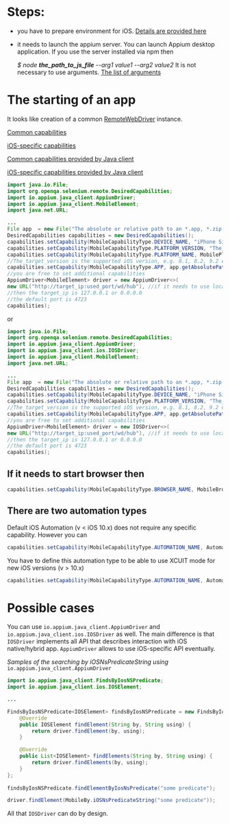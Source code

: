 # Steps: 

- you have to prepare environment for iOS. [Details are provided here](http://appium.io/docs/en/drivers/ios-xcuitest/#basic-setup)

- it needs to launch the appium server. You can launch Appium desktop application. If you use the server installed via npm then 

  _$ node **the_path_to_js_file** --arg1 value1 --arg2 value2_ 
It is not necessary to use arguments. [The list of arguments](http://appium.io/slate/en/master/?java#appium-server-arguments)

# The starting of an app

It looks like creation of a common [RemoteWebDriver](https://selenium.googlecode.com/git/docs/api/java/org/openqa/selenium/remote/RemoteWebDriver.html) instance. 

[Common capabilities](http://appium.io/slate/en/master/?ruby#the---default-capabilities-flag)

[iOS-specific capabilities](http://appium.io/slate/en/master/?ruby#ios-only)

[Common capabilities provided by Java client](http://appium.github.io/java-client/io/appium/java_client/remote/MobileCapabilityType.html)

[iOS-specific capabilities provided by Java client](http://appium.github.io/java-client/io/appium/java_client/remote/IOSMobileCapabilityType.html)


```java
import java.io.File;
import org.openqa.selenium.remote.DesiredCapabilities;
import io.appium.java_client.AppiumDriver;
import io.appium.java_client.MobileElement;
import java.net.URL;

...
File app  = new File("The absolute or relative path to an *.app, *.zip or ipa file");
DesiredCapabilities capabilities = new DesiredCapabilities();
capabilities.setCapability(MobileCapabilityType.DEVICE_NAME, "iPhone Simulator");
capabilities.setCapability(MobileCapabilityType.PLATFORM_VERSION, "The_target_version");
capabilities.setCapability(MobileCapabilityType.PLATFORM_NAME, MobilePlatform.IOS);
//The_target_version is the supported iOS version, e.g. 8.1, 8.2, 9.2 etc
capabilities.setCapability(MobileCapabilityType.APP, app.getAbsolutePath());
//you are free to set additional capabilities 
AppiumDriver<MobileElement> driver = new AppiumDriver<>(
new URL("http://target_ip:used_port/wd/hub"), //if it needs to use locally started server
//then the target_ip is 127.0.0.1 or 0.0.0.0
//the default port is 4723
capabilities);
```

or

```java
import java.io.File;
import org.openqa.selenium.remote.DesiredCapabilities;
import io.appium.java_client.AppiumDriver;
import io.appium.java_client.ios.IOSDriver;
import io.appium.java_client.MobileElement;
import java.net.URL;

...
File app  = new File("The absolute or relative path to an *.app, *.zip or ipa file");
DesiredCapabilities capabilities = new DesiredCapabilities();
capabilities.setCapability(MobileCapabilityType.DEVICE_NAME, "iPhone Simulator");
capabilities.setCapability(MobileCapabilityType.PLATFORM_VERSION, "The_target_version");
//The_target_version is the supported iOS version, e.g. 8.1, 8.2, 9.2 etc
capabilities.setCapability(MobileCapabilityType.APP, app.getAbsolutePath());
//you are free to set additional capabilities 
AppiumDriver<MobileElement> driver = new IOSDriver<>(
new URL("http://target_ip:used_port/wd/hub"), //if it needs to use locally started server
//then the target_ip is 127.0.0.1 or 0.0.0.0
//the default port is 4723
capabilities);
```

## If it needs to start browser then 

```java
capabilities.setCapability(MobileCapabilityType.BROWSER_NAME, MobileBrowserType.SAFARI);
```

## There are two automation types

Default iOS Automation (v < iOS 10.x) does not require any specific capability. However you can 
```java
capabilities.setCapability(MobileCapabilityType.AUTOMATION_NAME, AutomationName.APPIUM);
```

You have to define this automation type to be able to use XCUIT mode for new iOS versions (v > 10.x)
```java
capabilities.setCapability(MobileCapabilityType.AUTOMATION_NAME, AutomationName.IOS_XCUI_TEST);
```

# Possible cases

You can use ```io.appium.java_client.AppiumDriver``` and ```io.appium.java_client.ios.IOSDriver``` as well. The main difference 
is that ```IOSDriver``` implements all API that describes interaction with iOS native/hybrid app.   ```AppiumDriver``` allows to
use iOS-specific API eventually.
 
_Samples of the searching by iOSNsPredicateString using_ ```io.appium.java_client.AppiumDriver``` 

```java
import io.appium.java_client.FindsByIosNSPredicate;
import io.appium.java_client.ios.IOSElement;

...

FindsByIosNSPredicate<IOSElement> findsByIosNSPredicate = new FindsByIosNSPredicate<IOSElement>() {
    @Override
    public IOSElement findElement(String by, String using) {
        return driver.findElement(by, using);
    }

    @Override
    public List<IOSElement> findElements(String by, String using) {
        return driver.findElements(by, using);
    }
};
        
findsByIosNSPredicate.findElementByIosNsPredicate("some predicate");
```

```java
driver.findElement(MobileBy.iOSNsPredicateString("some predicate"));
```

All that ```IOSDriver``` can do by design.
